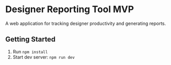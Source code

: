 # Designer Reporting Tool MVP

A web application for tracking designer productivity and generating reports.

## Getting Started
1. Run `npm install`
2. Start dev server: `npm run dev`
